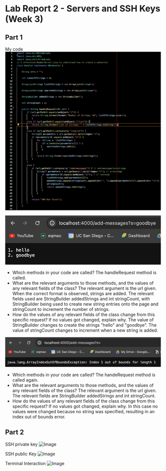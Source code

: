 # Lab Report 2 - Servers and SSH Keys (Week 3)

## Part 1

My code 
![Image](code.png) 

![Image](stringserver1.png)
- Which methods in your code are called? The handleRequest method is called.
- What are the relevant arguments to those methods, and the values of any relevant fields of the class? The relevant argument is the url given. When the correct format is observed, strings are added. The relevant fields used are StringBuilder addedStrings and int stringCount, with StringBuilder being used to create new string entries onto the page and stringCount to increment the number of strings.
- How do the values of any relevant fields of the class change from this specific request? If no values got changed, explain why. The value of StringBuilder changes to create the strings "hello" and "goodbye". The value of stringCount changes to increment when a new string is added.

![Image](stringserver2.png) 
- Which methods in your code are called? The handeRequest method is called again.
- What are the relevant arguments to those methods, and the values of any relevant fields of the class? The relevant argument is the url given. The relevant fields are StringBuilder addedStrings and int stringCount.
- How do the values of any relevant fields of the class change from this specific request? If no values got changed, explain why. In this case no values were changed because no string was specified, resulting in an index out of bounds error.


## Part 2

SSH private key
![Image](private)

SSH public Key 
![Image](public)

Terminal Interaction
![Image](loggedin)
